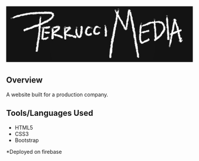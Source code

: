 # ![](/images/LogoBig.PNG)

## Overview
A website built for a production company. 

## Tools/Languages Used
- HTML5
- CSS3
- Bootstrap

*Deployed on firebase
